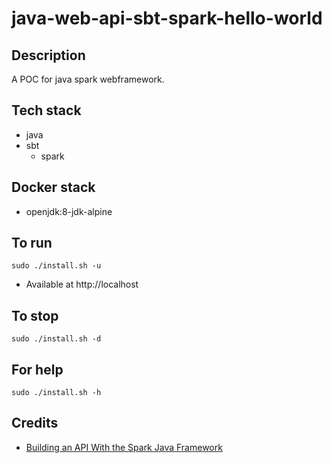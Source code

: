 # java-web-api-sbt-spark-hello-world

## Description
A POC for java spark webframework.

## Tech stack
- java
- sbt
  - spark

## Docker stack
- openjdk:8-jdk-alpine

## To run
`sudo ./install.sh -u`
- Available at http://localhost

## To stop
`sudo ./install.sh -d`

## For help
`sudo ./install.sh -h`

## Credits
- [Building an API With the Spark Java Framework](https://www.baeldung.com/spark-framework-rest-api)
